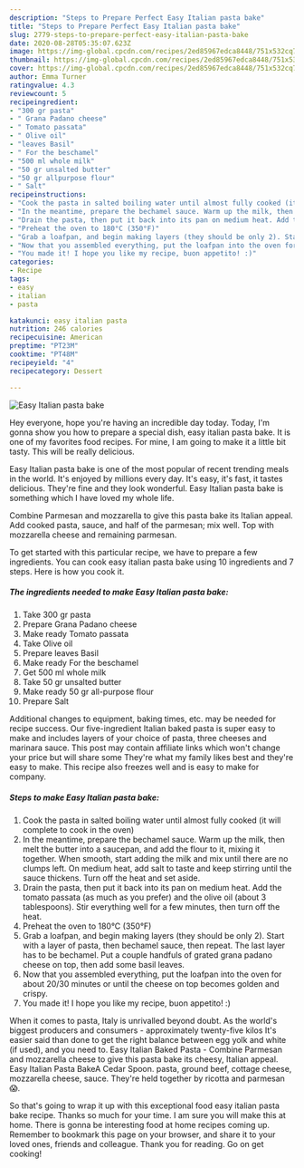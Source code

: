 ```yaml
---
description: "Steps to Prepare Perfect Easy Italian pasta bake"
title: "Steps to Prepare Perfect Easy Italian pasta bake"
slug: 2779-steps-to-prepare-perfect-easy-italian-pasta-bake
date: 2020-08-28T05:35:07.623Z
image: https://img-global.cpcdn.com/recipes/2ed85967edca8448/751x532cq70/easy-italian-pasta-bake-recipe-main-photo.jpg
thumbnail: https://img-global.cpcdn.com/recipes/2ed85967edca8448/751x532cq70/easy-italian-pasta-bake-recipe-main-photo.jpg
cover: https://img-global.cpcdn.com/recipes/2ed85967edca8448/751x532cq70/easy-italian-pasta-bake-recipe-main-photo.jpg
author: Emma Turner
ratingvalue: 4.3
reviewcount: 5
recipeingredient:
- "300 gr pasta"
- " Grana Padano cheese"
- " Tomato passata"
- " Olive oil"
- "leaves Basil"
- " For the beschamel"
- "500 ml whole milk"
- "50 gr unsalted butter"
- "50 gr allpurpose flour"
- " Salt"
recipeinstructions:
- "Cook the pasta in salted boiling water until almost fully cooked (it will complete to cook in the oven)"
- "In the meantime, prepare the bechamel sauce. Warm up the milk, then melt the butter into a saucepan, and add the flour to it, mixing it together. When smooth, start adding the milk and mix until there are no clumps left. On medium heat, add salt to taste and keep stirring until the sauce thickens. Turn off the heat and set aside."
- "Drain the pasta, then put it back into its pan on medium heat. Add the tomato passata (as much as you prefer) and the olive oil (about 3 tablespoons). Stir everything well for a few minutes, then turn off the heat."
- "Preheat the oven to 180°C (350°F)"
- "Grab a loafpan, and begin making layers (they should be only 2). Start with a layer of pasta, then bechamel sauce, then repeat. The last layer has to be bechamel. Put a couple handfuls of grated grana padano cheese on top, then add some basil leaves."
- "Now that you assembled everything, put the loafpan into the oven for about 20/30 minutes or until the cheese on top becomes golden and crispy."
- "You made it! I hope you like my recipe, buon appetito! :)"
categories:
- Recipe
tags:
- easy
- italian
- pasta

katakunci: easy italian pasta 
nutrition: 246 calories
recipecuisine: American
preptime: "PT23M"
cooktime: "PT48M"
recipeyield: "4"
recipecategory: Dessert

---
```



![Easy Italian pasta bake](https://img-global.cpcdn.com/recipes/2ed85967edca8448/751x532cq70/easy-italian-pasta-bake-recipe-main-photo.jpg)

Hey everyone, hope you're having an incredible day today. Today, I'm gonna show you how to prepare a special dish, easy italian pasta bake. It is one of my favorites food recipes. For mine, I am going to make it a little bit tasty. This will be really delicious.

Easy Italian pasta bake is one of the most popular of recent trending meals in the world. It's enjoyed by millions every day. It's easy, it's fast, it tastes delicious. They're fine and they look wonderful. Easy Italian pasta bake is something which I have loved my whole life.

Combine Parmesan and mozzarella to give this pasta bake its Italian appeal. Add cooked pasta, sauce, and half of the parmesan; mix well. Top with mozzarella cheese and remaining parmesan.


To get started with this particular recipe, we have to prepare a few ingredients. You can cook easy italian pasta bake using 10 ingredients and 7 steps. Here is how you cook it.

<!--inarticleads1-->

##### The ingredients needed to make Easy Italian pasta bake:

1. Take 300 gr pasta
1. Prepare  Grana Padano cheese
1. Make ready  Tomato passata
1. Take  Olive oil
1. Prepare leaves Basil
1. Make ready  For the beschamel
1. Get 500 ml whole milk
1. Take 50 gr unsalted butter
1. Make ready 50 gr all-purpose flour
1. Prepare  Salt


Additional changes to equipment, baking times, etc. may be needed for recipe success. Our five-ingredient Italian baked pasta is super easy to make and includes layers of your choice of pasta, three cheeses and marinara sauce. This post may contain affiliate links which won&#39;t change your price but will share some They&#39;re what my family likes best and they&#39;re easy to make. This recipe also freezes well and is easy to make for company. 

<!--inarticleads2-->

##### Steps to make Easy Italian pasta bake:

1. Cook the pasta in salted boiling water until almost fully cooked (it will complete to cook in the oven)
1. In the meantime, prepare the bechamel sauce. Warm up the milk, then melt the butter into a saucepan, and add the flour to it, mixing it together. When smooth, start adding the milk and mix until there are no clumps left. On medium heat, add salt to taste and keep stirring until the sauce thickens. Turn off the heat and set aside.
1. Drain the pasta, then put it back into its pan on medium heat. Add the tomato passata (as much as you prefer) and the olive oil (about 3 tablespoons). Stir everything well for a few minutes, then turn off the heat.
1. Preheat the oven to 180°C (350°F)
1. Grab a loafpan, and begin making layers (they should be only 2). Start with a layer of pasta, then bechamel sauce, then repeat. The last layer has to be bechamel. Put a couple handfuls of grated grana padano cheese on top, then add some basil leaves.
1. Now that you assembled everything, put the loafpan into the oven for about 20/30 minutes or until the cheese on top becomes golden and crispy.
1. You made it! I hope you like my recipe, buon appetito! :)


When it comes to pasta, Italy is unrivalled beyond doubt. As the world&#39;s biggest producers and consumers - approximately twenty-five kilos It&#39;s easier said than done to get the right balance between egg yolk and white (if used), and you need to. Easy Italian Baked Pasta - Combine Parmesan and mozzarella cheese to give this pasta bake its cheesy, Italian appeal. Easy Italian Pasta BakeA Cedar Spoon. pasta, ground beef, cottage cheese, mozzarella cheese, sauce. They&#39;re held together by ricotta and parmesan 😱. 

So that's going to wrap it up with this exceptional food easy italian pasta bake recipe. Thanks so much for your time. I am sure you will make this at home. There is gonna be interesting food at home recipes coming up. Remember to bookmark this page on your browser, and share it to your loved ones, friends and colleague. Thank you for reading. Go on get cooking!

